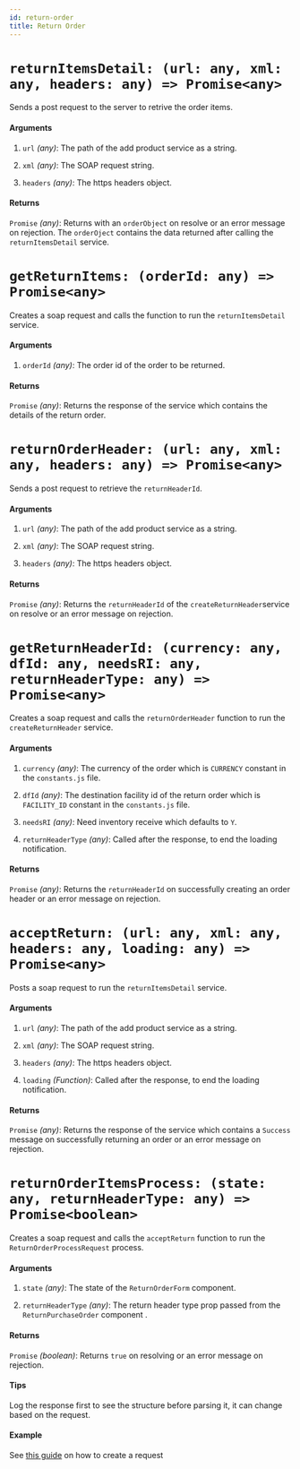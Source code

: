 ```yaml
---
id: return-order
title: Return Order
---
```


# `returnItemsDetail: (url: any, xml: any, headers: any) => Promise<any>`

Sends a post request to the server to retrive the order items.

#### Arguments

1. `url` _(any)_: The path of the add product service as a string.

2. `xml` _(any)_: The SOAP request string.

3. `headers` _(any)_: The https headers object.

#### Returns

`Promise` _(any)_: Returns with an `orderObject` on resolve or an error message on rejection. The `orderOject` contains the data returned after calling the `returnItemsDetail` service.

# `getReturnItems: (orderId: any) => Promise<any>`

Creates a soap request and calls the function to run the `returnItemsDetail` service.

#### Arguments

1. `orderId` _(any)_: The order id of the order to be returned.

#### Returns

`Promise` _(any)_: Returns the response of the service which contains the details of the return order.

# `returnOrderHeader: (url: any, xml: any, headers: any) => Promise<any>`

Sends a post request to retrieve the `returnHeaderId`.

#### Arguments

1. `url` _(any)_: The path of the add product service as a string.

2. `xml` _(any)_: The SOAP request string.

3. `headers` _(any)_: The https headers object.

#### Returns

`Promise` _(any)_: Returns the `returnHeaderId` of the `createReturnHeader`service on resolve or an error message on rejection.

# `getReturnHeaderId: (currency: any, dfId: any, needsRI: any, returnHeaderType: any) => Promise<any>`

Creates a soap request and calls the `returnOrderHeader` function to run the `createReturnHeader` service.

#### Arguments

1. `currency` _(any)_: The currency of the order which is `CURRENCY` constant in the `constants.js` file.

2. `dfId` _(any)_: The destination facility id of the return order which is `FACILITY_ID` constant in the `constants.js` file.

3. `needsRI` _(any)_: Need inventory receive which defaults to `Y`.

4. `returnHeaderType` _(any)_: Called after the response, to end the loading notification.

#### Returns

`Promise` _(any)_: Returns the `returnHeaderId` on successfully creating an order header or an error message on rejection.

# `acceptReturn: (url: any, xml: any, headers: any, loading: any) => Promise<any>`

Posts a soap request to run the `returnItemsDetail` service.

#### Arguments

1. `url` _(any)_: The path of the add product service as a string.

2. `xml` _(any)_: The SOAP request string.

3. `headers` _(any)_: The https headers object.

4. `loading` _(Function)_: Called after the response, to end the loading notification.

#### Returns

`Promise` _(any)_: Returns the response of the service which contains a `Success` message on successfully returning an order or an error message on rejection.

# `returnOrderItemsProcess: (state: any, returnHeaderType: any) => Promise<boolean>`

Creates a soap request and calls the `acceptReturn` function to run the `ReturnOrderProcessRequest` process.

#### Arguments

1. `state` _(any)_: The state of the `ReturnOrderForm` component.

2. `returnHeaderType` _(any)_: The return header type prop passed from the `ReturnPurchaseOrder` component .

#### Returns

`Promise` _(boolean)_: Returns `true` on resolving or an error message on rejection.

#### Tips

Log the response first to see the structure before parsing it, it can change based on the request.

#### Example

See [this guide](../guides/adding-processes) on how to create a request
